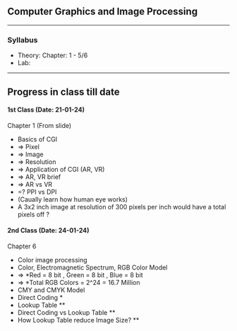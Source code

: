 ## Computer Graphics and Image Processing

</div>

<hr>



### Syllabus

* Theory: Chapter: 1 - 5/6
* Lab: 

<hr>

</div>


##  Progress in class till date



</div>


#### 1st Class (Date: 21-01-24)
Chapter 1 (From slide)
 - Basics of CGI 
 - => Pixel
 - => Image
 - => Resolution
 - => Application of CGI (AR, VR)
 - => AR, VR brief
 - => AR vs VR
 - =? PPI vs DPI
 - (Caually learn how human eye works)
 - A 3x2 inch image at resolution of 300 pixels per inch would have a total pixels off ?

#### 2nd Class (Date: 24-01-24)
Chapter 6
 - Color image processing
 - Color, Electromagnetic Spectrum, RGB Color Model
 - => *Red = 8 bit , Green = 8 bit , Blue = 8 bit
 - => *Total RGB Colors = 2^24 = 16.7 Million
 - CMY and CMYK Model
 - Direct Coding *
 - Lookup Table **
 - Direct Coding vs Lookup Table **
 - How Lookup Table reduce Image Size? **

